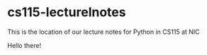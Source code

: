 # cs115-lecturelnotes
This is the location of our lecture notes for Python in CS115 at NIC

Hello there!
